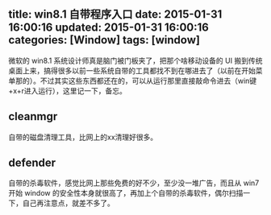 title: win8.1 自带程序入口
date: 2015-01-31 16:00:16
updated: 2015-01-31 16:00:16
categories: [Window]
tags: [window]
---

微软的 win8.1 系统设计师真是脑门被门板夹了，把那个啥移动设备的 UI 搬到传统桌面上来，搞得很多以前一些系统自带的工具都找不到在哪进去了（以前在开始菜单那的）。不过其实这些东西都还在的，可以从运行那里直接敲命令进去（win键+x+r进入运行），这里记一下，备忘。

## cleanmgr
自带的磁盘清理工具，比网上的xx清理好很多。

## defender
自带的杀毒软件，感觉比网上那些免费的好不少，至少没一堆广告，而且从 win7 开始 window 的安全性本身就很高了，再加上个自带的杀毒软件，偶尔扫描一下，自己再注意点，就差不多了。


